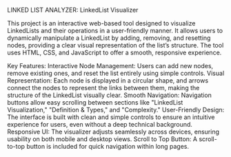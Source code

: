 LINKED LIST ANALYZER:
LinkedList Visualizer

This project is an interactive web-based tool designed to visualize LinkedLists and their operations in a user-friendly manner. It allows users to dynamically manipulate a LinkedList by adding, removing, and resetting nodes, providing a clear visual representation of the list’s structure. The tool uses HTML, CSS, and JavaScript to offer a smooth, responsive experience.

Key Features:
Interactive Node Management: Users can add new nodes, remove existing ones, and reset the list entirely using simple controls.
Visual Representation: Each node is displayed in a circular shape, and arrows connect the nodes to represent the links between them, making the structure of the LinkedList visually clear.
Smooth Navigation: Navigation buttons allow easy scrolling between sections like "LinkedList Visualization," "Definition & Types," and "Complexity."
User-Friendly Design: The interface is built with clean and simple controls to ensure an intuitive experience for users, even without a deep technical background.
Responsive UI: The visualizer adjusts seamlessly across devices, ensuring usability on both mobile and desktop views.
Scroll to Top Button: A scroll-to-top button is included for quick navigation within long pages.
